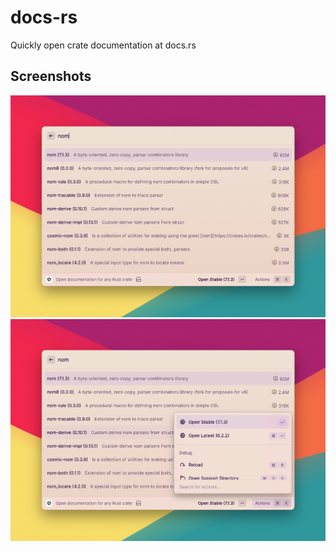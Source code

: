 # docs-rs

Quickly open crate documentation at docs.rs

## Screenshots

![Main extension screen](screenshots/1.png)
![Actions menu visible on main extension screen](screenshots/2.png)
